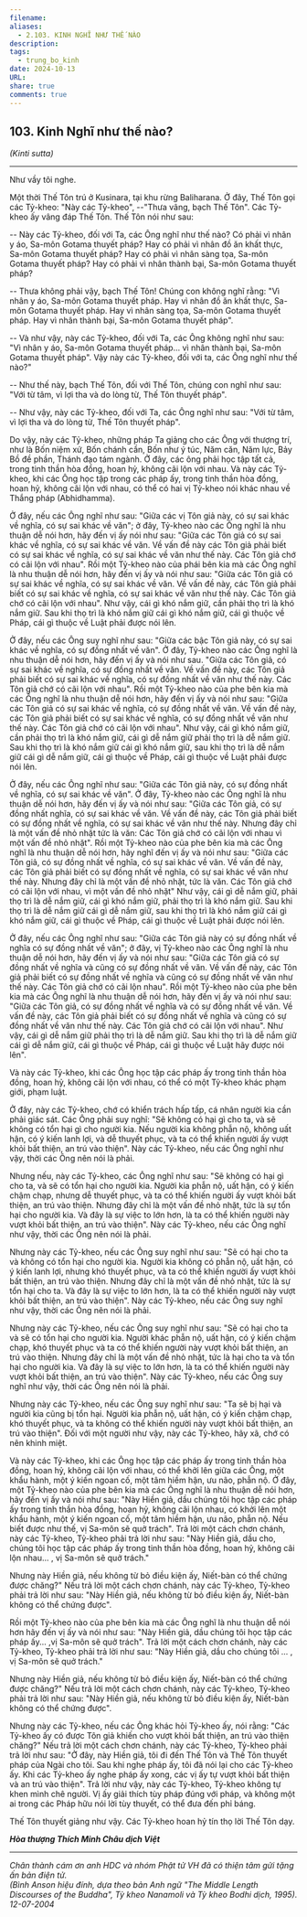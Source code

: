```yaml
---
filename: 
aliases:
  - 2.103. KINH NGHĨ NHƯ THẾ NÀO
description: 
tags:
  - trung_bo_kinh
date: 2024-10-13
URL: 
share: true
comments: true
---
```

## 103. Kinh Nghĩ như thế nào?  
_(Kinti sutta)_

---

Như vầy tôi nghe.

Một thời Thế Tôn trú ở Kusinara, tại khu rừng Baliharana. Ở đây, Thế Tôn gọi các Tỷ-kheo: "Này các Tỷ-kheo", --"Thưa vâng, bạch Thế Tôn". Các Tỷ-kheo ấy vâng đáp Thế Tôn. Thế Tôn nói như sau:

-- Này các Tỷ-kheo, đối với Ta, các Ông nghĩ như thế nào? Có phải vì nhân y áo, Sa-môn Gotama thuyết pháp? Hay có phải vì nhân đồ ăn khất thực, Sa-môn Gotama thuyết pháp? Hay có phải vì nhân sàng tọa, Sa-môn Gotama thuyết pháp? Hay có phải vì nhân thành bại, Sa-môn Gotama thuyết pháp?

-- Thưa không phải vậy, bạch Thế Tôn! Chúng con không nghĩ rằng: "Vì nhân y áo, Sa-môn Gotama thuyết pháp. Hay vì nhân đồ ăn khất thực, Sa-môn Gotama thuyết pháp. Hay vì nhân sàng tọa, Sa-môn Gotama thuyết pháp. Hay vì nhân thành bại, Sa-môn Gotama thuyết pháp".

-- Và như vậy, này các Tỷ-kheo, đối với Ta, các Ông không nghĩ như sau: "Vì nhân y áo, Sa-môn Gotama thuyết pháp... vì nhân thành bại, Sa-môn Gotama thuyết pháp". Vậy này các Tỷ-kheo, đối với ta, các Ông nghĩ như thế nào?"

-- Như thế này, bạch Thế Tôn, đối với Thế Tôn, chúng con nghĩ như sau: "Với từ tâm, vì lợi tha và do lòng từ, Thế Tôn thuyết pháp".

-- Như vậy, này các Tỷ-kheo, đối với Ta, các Ông nghĩ như sau: "Với từ tâm, vì lợi tha và do lòng từ, Thế Tôn thuyết pháp".

Do vậy, này các Tỷ-kheo, những pháp Ta giảng cho các Ông với thượng trí, như là Bốn niệm xứ, Bốn chánh cần, Bốn như ý túc, Năm căn, Năm lực, Bảy Bồ đề phần, Thánh đạo tám ngành. Ở đây, các ông phải học tập tất cả, trong tinh thần hòa đồng, hoan hỷ, không cãi lộn với nhau. Và này các Tỷ-kheo, khi các Ông học tập trong các pháp ấy, trong tinh thần hòa đồng, hoan hỷ, không cãi lộn với nhau, có thể có hai vị Tỷ-kheo nói khác nhau về Thắng pháp (Abhidhamma).

Ở đây, nếu các Ông nghĩ như sau: "Giữa các vị Tôn giả này, có sự sai khác về nghĩa, có sự sai khác về văn"; ở đây, Tỷ-kheo nào các Ông nghĩ là nhu thuận dễ nói hơn, hãy đến vị ấy nói như sau: "Giữa các Tôn giả có sự sai khác về nghĩa, có sự sai khác về văn. Về vấn đề này các Tôn giả phải biết có sự sai khác về nghĩa, có sự sai khác về văn như thế này. Các Tôn giả chớ có cãi lộn với nhau". Rồi một Tỷ-kheo nào của phái bên kia mà các Ông nghĩ là nhu thuận dễ nói hơn, hãy đến vị ấy và nói như sau: "Giữa các Tôn giả có sự sai khác về nghĩa, có sự sai khác về văn. Về vấn đề này, các Tôn giả phải biết có sự sai khác về nghĩa, có sự sai khác về văn như thế này. Các Tôn giả chớ có cãi lộn với nhau". Như vậy, cái gì khó nắm giữ, cần phải thọ trì là khó nắm giữ. Sau khi thọ trì là khó nắm giữ cái gì khó nắm giữ, cái gì thuộc về Pháp, cái gì thuộc về Luật phải được nói lên.

Ở đây, nếu các Ông suy nghĩ như sau: "Giữa các bậc Tôn giả này, có sự sai khác về nghĩa, có sự đồng nhất về văn". Ở đây, Tỷ-kheo nào các Ông nghĩ là nhu thuận dễ nói hơn, hãy đến vị ấy và nói như sau. "Giữa các Tôn giả, có sự sai khác về nghĩa, có sự đồng nhất về văn. Về vấn đề này, các Tôn giả phải biết có sự sai khác về nghĩa, có sự đồng nhất về văn như thế này. Các Tôn giả chớ có cãi lộn với nhau". Rồi một Tỷ-kheo nào của phe bên kia mà các Ông nghĩ là nhu thuận dễ nói hơn, hãy đến vị ấy và nói như sau: "Giữa các Tôn giả có sự sai khác về nghĩa, có sự đồng nhất về văn. Về vấn đề này, các Tôn giả phải biết có sự sai khác về nghĩa, có sự đồng nhất về văn như thế này. Các Tôn giả chớ có cãi lộn với nhau". Như vậy, cái gì khó nắm giữ, cần phải thọ trì là khó nắm giữ, cái gì dễ nắm giữ phải thọ trì là dễ nắm giữ. Sau khi thọ trì là khó nắm giữ cái gì khó nắm giữ, sau khi thọ trì là dễ nắm giữ cái gì dễ nắm giữ, cái gì thuộc về Pháp, cái gì thuộc về Luật phải được nói lên.

Ở đây, nếu các Ông nghĩ như sau: "Giữa các Tôn giả này, có sự đồng nhất về nghĩa, có sự sai khác về văn". Ở đây, Tỷ-kheo nào các Ông nghĩ là nhu thuận dễ nói hơn, hãy đến vị ấy và nói như sau: "Giữa các Tôn giả, có sự đồng nhất nghĩa, có sự sai khác về văn. Về vấn đề này, các Tôn giả phải biết có sự đồng nhất về nghĩa, có sự sai khác về văn như thế này. Nhưng đây chỉ là một vấn đề nhỏ nhặt tức là văn: Các Tôn giả chớ có cãi lộn với nhau vì một vấn đề nhỏ nhặt". Rồi một Tỷ-kheo nào của phe bên kia mà các Ông nghĩ là nhu thuận dễ nói hơn, hãy nghĩ đến vị ấy và nói như sau: "Giữa các Tôn giả, có sự đồng nhất về nghĩa, có sự sai khác về văn. Về vấn đề này, các Tôn giả phải biết có sự đồng nhất về nghĩa, có sự sai khác về văn như thế này. Nhưng đây chỉ là một vấn đề nhỏ nhặt, tức là văn. Các Tôn giả chớ có cãi lộn với nhau, vì một vấn đề nhỏ nhặt" Như vậy, cái gì dễ nắm giữ, phải thọ trì là dễ nắm giữ, cái gì khó nắm giữ, phải thọ trì là khó nắm giữ. Sau khi thọ trì là dễ nắm giữ cái gì dễ nắm giữ, sau khi thọ trì là khó nắm giữ cái gì khó nắm giữ, cái gì thuộc về Pháp, cái gì thuộc về Luật phải được nói lên.

Ở đây, nếu các Ông nghĩ như sau: "Giữa các Tôn giả này có sự đồng nhất về nghĩa có sự đồng nhất về văn"; ở đây, vị Tỷ-kheo nào các Ông nghĩ là nhu thuận dễ nói hơn, hãy đến vị ấy và nói như sau: "Giữa các Tôn giả có sự đồng nhất về nghĩa và cũng có sự đồng nhất về văn. Về vấn đề này, các Tôn giả phải biết có sự đồng nhất về nghĩa và cũng có sự đồng nhất về văn như thế này. Các Tôn giả chớ có cãi lộn nhau". Rồi một Tỷ-kheo nào của phe bên kia mà các Ông nghĩ là nhu thuận dễ nói hơn, hãy đến vị ấy và nói như sau: "Giữa các Tôn giả, có sự đồng nhất về nghĩa và có sự đồng nhất về văn. Về vấn đề này, các Tôn giả phải biết có sự đồng nhất về nghĩa và cũng có sự đồng nhất về văn như thế này. Các Tôn giả chớ có cãi lộn với nhau". Như vậy, cái gì dễ nắm giữ phải thọ trì là dễ nắm giữ. Sau khi thọ trì là dễ nắm giữ cái gì dễ nắm giữ, cái gì thuộc về Pháp, cái gì thuộc về Luật hãy được nói lên".

Và này các Tỷ-kheo, khi các Ông học tập các pháp ấy trong tinh thần hòa đồng, hoan hỷ, không cãi lộn với nhau, có thể có một Tỷ-kheo khác phạm giới, phạm luật.

Ở đây, này các Tỷ-kheo, chớ có khiển trách hấp tấp, cá nhân người kia cần phải giác sát. Các Ông phải suy nghĩ: "Sẽ không có hại gì cho ta, và sẽ không có tổn hại gì cho người kia. Nếu người kia không phẫn nộ, không uất hận, có ý kiến lanh lợi, và dễ thuyết phục, và ta có thể khiến người ấy vượt khỏi bất thiện, an trú vào thiện". Này các Tỷ-kheo, nếu các Ông nghĩ như vậy, thời các Ông nên nói là phải.

Nhưng nếu, này các Tỷ-kheo, các Ông nghĩ như sau: "Sẽ không có hại gì cho ta, và sẽ có tổn hại cho người kia. Người kia phẫn nộ, uất hận, có ý kiến chậm chạp, nhưng dễ thuyết phục, và ta có thể khiến người ấy vượt khỏi bất thiện, an trú vào thiện. Nhưng đây chỉ là một vấn đề nhỏ nhặt, tức là sự tổn hại cho người kia. Và đây là sự việc to lớn hơn, là ta có thể khiến người này vượt khỏi bất thiện, an trú vào thiện". Này các Tỷ-kheo, nếu các Ông nghĩ như vậy, thời các Ông nên nói là phải.

Nhưng này các Tỷ-kheo, nếu các Ông suy nghĩ như sau: "Sẽ có hại cho ta và không có tổn hại cho người kia. Người kia không có phẫn nộ, uất hận, có ý kiến lanh lợi, nhưng khó thuyết phục, và ta có thể khiến người ấy vượt khỏi bất thiện, an trú vào thiện. Nhưng đây chỉ là một vấn đề nhỏ nhặt, tức là sự tổn hại cho ta. Và đây là sự việc to lớn hơn, là ta có thể khiến người này vượt khỏi bất thiện, an trú vào thiện". Này các Tỷ-kheo, nếu các Ông suy nghĩ như vậy, thời các Ông nên nói là phải.

Nhưng này các Tỷ-kheo, nếu các Ông suy nghĩ như sau: "Sẽ có hại cho ta và sẽ có tổn hại cho người kia. Người khác phẫn nộ, uất hận, có ý kiến chậm chạp, khó thuyết phục và ta có thể khiến người này vượt khỏi bất thiện, an trú vào thiện. Nhưng đây chỉ là một vấn đề nhỏ nhặt, tức là hại cho ta và tổn hại cho người kia. Và đây là sự việc to lớn hơn, là ta có thể khiến người này vượt khỏi bất thiện, an trú vào thiện". Này các Tỷ-kheo, nếu các Ông suy nghĩ như vậy, thời các Ông nên nói là phải.

Nhưng này các Tỷ-kheo, nếu các Ông suy nghĩ như sau: "Ta sẽ bị hại và người kia cũng bị tổn hại. Người kia phẫn nộ, uất hận, có ý kiến chậm chạp, khó thuyết phục, và ta không có thể khiến người này vượt khỏi bất thiện, an trú vào thiện". Ðối với một người như vậy, này các Tỷ-kheo, hãy xã, chớ có nên khinh miệt.

Và này các Tỷ-kheo, khi các Ông học tập các pháp ấy trong tinh thần hòa đồng, hoan hỷ, không cãi lộn với nhau, có thể khởi lên giữa các Ông, một khẩu hành, một ý kiến ngoan cố, một tâm hiềm hận, ưu não, phẫn nộ. Ở đây, một Tỷ-kheo nào của phe bên kia mà các Ông nghĩ là nhu thuận dễ nói hơn, hãy đến vị ấy và nói như sau: "Này Hiền giả, dầu chúng tôi học tập các pháp ấy trong tinh thần hòa đồng, hoan hỷ, không cãi lộn nhau, có khởi lên một khẩu hành, một ý kiến ngoan cố, một tâm hiềm hận, ưu não, phẫn nộ. Nếu biết được như thế, vị Sa-môn sẽ quở trách". Trả lời một cách chơn chánh, này các Tỷ-kheo, Tỷ-kheo phải trả lời như sau: "Này Hiền giả, dầu cho, chúng tôi học tập các pháp ấy trong tinh thần hòa đồng, hoan hỷ, không cãi lộn nhau... , vị Sa-môn sẽ quở trách."

Nhưng này Hiền giả, nếu không từ bỏ điều kiện ấy, Niết-bàn có thể chứng được chăng?" Nếu trả lời một cách chơn chánh, này các Tỷ-kheo, Tỷ-kheo phải trả lời như sau: "Này Hiền giả, nếu không từ bỏ điều kiện ấy, Niết-bàn không có thể chứng được".

Rồi một Tỷ-kheo nào của phe bên kia mà các Ông nghĩ là nhu thuận dễ nói hơn hãy đến vị ấy và nói như sau: "Này Hiền giả, dầu chúng tôi học tập các pháp ấy... ,vị Sa-môn sẽ quở trách". Trả lời một cách chơn chánh, này các Tỷ-kheo, Tỷ-kheo phải trả lời như sau: "Này Hiền giả, dầu cho chúng tôi ... , vị Sa-môn sẽ quở trách."

Nhưng này Hiền giả, nếu không từ bỏ điều kiện ấy, Niết-bàn có thể chứng được chăng?" Nếu trả lời một cách chơn chánh, này các Tỷ-kheo, Tỷ-kheo phải trả lời như sau: "Này Hiền giả, nếu không từ bỏ điều kiện ấy, Niết-bàn không có thể chứng được".

Nhưng này các Tỷ-kheo, nếu các Ông khác hỏi Tỷ-kheo ấy, nói rằng: "Các Tỷ-kheo ấy có được Tôn giả khiến cho vượt khỏi bất thiện, an trú vào thiện chăng?" Nếu trả lời một cách chơn chánh, này các Tỷ-kheo, Tỷ-kheo phải trả lời như sau: "Ở đây, này Hiền giả, tôi đi đến Thế Tôn và Thế Tôn thuyết pháp của Ngài cho tôi. Sau khi nghe pháp ấy, tôi đã nói lại cho các Tỷ-kheo ấy. Khi các Tỷ-kheo ấy nghe pháp ấy xong, các vị ấy tự vượt khỏi bất thiện và an trú vào thiện". Trả lời như vậy, này các Tỷ-kheo, Tỷ-kheo không tự khen mình chê người. Vị ấy giải thích tùy pháp đúng với pháp, và không một ai trong các Pháp hữu nói lời tùy thuyết, có thể đưa đến phỉ báng.

Thế Tôn thuyết giảng như vậy. Các Tỷ-kheo hoan hỷ tín thọ lời Thế Tôn dạy.

**_Hòa thượng Thích Minh Châu dịch Việt_**

---

_Chân thành cám ơn anh HDC và nhóm Phật tử VH đã có thiện tâm gửi tặng ấn bản điện tử.  
(Bình Anson hiệu đính, dựa theo bản Anh ngữ "The Middle Length Discourses of the Buddha", Tỳ kheo Nanamoli và Tỳ kheo Bodhi dịch, 1995).  
12-07-2004_